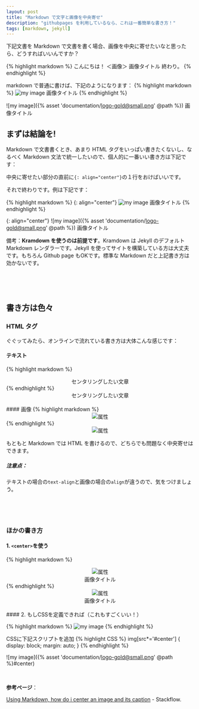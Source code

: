```yaml
---
layout: post
title: "Markdown で文字と画像を中央寄せ"
description: "githubpages を利用しているなら、これは一番簡単な書き方！"
tags: [markdown, jekyll]
---
```


下記文書を Markdown で文書を書く場合、画像を中央に寄せたいなと思ったら、どうすればいいんですか？

{% highlight markdown %}
こんにちは！
        ＜画像＞
        画像タイトル
終わり。
{% endhighlight %}

markdown で普通に書けば、下記のようになります：
{% highlight markdown %}
![my image](/img/myImage.jpg)
画像タイトル
{% endhighlight %}

![my image]({% asset 'documentation/logo-gold@small.png' @path %})
画像タイトル


## まずは結論を!

Markdown で文書書くとき、あまり HTML タグをいっぱい書きたくないし、なるべく Markdown 文法で統一したいので、個人的に一番いい書き方は下記です：

中央に寄せたい部分の直前に`{: align="center"}`の１行をおけばいいです。

それで終わりです。例は下記です：

{% highlight markdown %}
{: align="center"}
![my image](/img/myImage.jpg)
画像タイトル
{% endhighlight %}

{: align="center"}
![my image]({% asset 'documentation/logo-gold@small.png' @path %})
画像タイトル

備考：**Kramdown を使うのは前提です**。Kramdown は Jekyll のデフォルト Markdown レンダラーです。Jekyll を使ってサイトを構築している方は大丈夫です。もちろん Github page もOKです。標準な Markdown だと上記書き方は効かないです。

<br />
<br />
<br />

## 書き方は色々

### HTML タグ

ぐぐッてみたら、オンラインで流れている書き方は大体こんな感じです：

#### テキスト
{% highlight markdown %}
<div style="text-align: center;">
    センタリングしたい文章
</div>
{% endhighlight %}

<div style="text-align: center;">
    センタリングしたい文章
</div>
<br />
#### 画像
{% highlight markdown %}
<div align="center">
    <img src="画像のPATH" alt="属性">
</div>
{% endhighlight %}

<div align="center">
    <img src="{% asset 'documentation/logo-gold@small.png' @path %}" alt="属性">
</div>

もともと Markdown では HTML を書けるので、どちらでも問題なく中央寄せはできます。

##### 注意点：

テキストの場合の`text-align`と画像の場合の`align`が違うので、気をつけましょう。


<br />
<br />
<br />


### ほかの書き方

#### 1. `<center>`を使う

{% highlight markdown %}
<center><img src="画像のPATH" alt="属性"></center>
<center>画像タイトル</center>
{% endhighlight %}

<center><img src="{% asset 'documentation/logo-gold@small.png' @path %}" alt="属性" title="タイトル"></center>
<center>画像タイトル</center>

<br />
#### 2. もしCSSを定義できれば（これもすごくいい！）

{% highlight markdown %}
![my image](/img/myImage.jpg#center)
{% endhighlight %}

CSSに下記スクリプトを追加
{% highlight CSS %}
img[src*='#center'] { 
    display: block;
    margin: auto;
}
{% endhighlight %}

![my image]({% asset 'documentation/logo-gold@small.png' @path %}#center)


<br />

**参考ページ**：

[Using Markdown, how do i center an image and its caption](
https://stackoverflow.com/questions/3912694/using-markdown-how-do-i-center-an-image-and-its-caption) - Stackflow.

